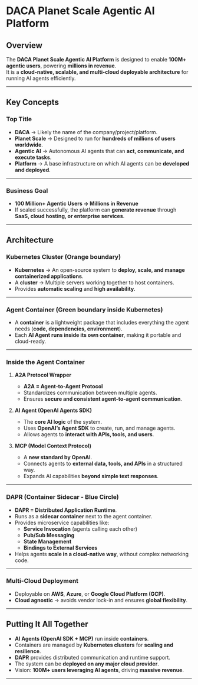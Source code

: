 # DACA Planet Scale Agentic AI Platform

## Overview
The **DACA Planet Scale Agentic AI Platform** is designed to enable **100M+ agentic users**, powering **millions in revenue**.  
It is a **cloud-native, scalable, and multi-cloud deployable architecture** for running AI agents efficiently.

---

## Key Concepts

### **Top Title**
- **DACA** → Likely the name of the company/project/platform.  
- **Planet Scale** → Designed to run for **hundreds of millions of users worldwide**.  
- **Agentic AI** → Autonomous AI agents that can **act, communicate, and execute tasks**.  
- **Platform** → A base infrastructure on which AI agents can be **developed and deployed**.  

---

### **Business Goal**
- **100 Million+ Agentic Users → Millions in Revenue**  
- If scaled successfully, the platform can **generate revenue** through **SaaS, cloud hosting, or enterprise services**.  

---

## **Architecture**

### **Kubernetes Cluster (Orange boundary)**
- **Kubernetes** → An open-source system to **deploy, scale, and manage containerized applications**.  
- A **cluster** → Multiple servers working together to host containers.  
- Provides **automatic scaling** and **high availability**.  

---

### **Agent Container (Green boundary inside Kubernetes)**
- A **container** is a lightweight package that includes everything the agent needs (**code, dependencies, environment**).  
- Each **AI Agent runs inside its own container**, making it portable and cloud-ready.  

---

### **Inside the Agent Container**
1. **A2A Protocol Wrapper**  
   - **A2A = Agent-to-Agent Protocol**  
   - Standardizes communication between multiple agents.  
   - Ensures **secure and consistent agent-to-agent communication**.  

2. **AI Agent (OpenAI Agents SDK)**  
   - The **core AI logic** of the system.  
   - Uses **OpenAI’s Agent SDK** to create, run, and manage agents.  
   - Allows agents to **interact with APIs, tools, and users**.  

3. **MCP (Model Context Protocol)**  
   - A **new standard by OpenAI**.  
   - Connects agents to **external data, tools, and APIs** in a structured way.  
   - Expands AI capabilities **beyond simple text responses**.  

---

### **DAPR (Container Sidecar - Blue Circle)**
- **DAPR = Distributed Application Runtime**.  
- Runs as a **sidecar container** next to the agent container.  
- Provides microservice capabilities like:  
  - **Service Invocation** (agents calling each other)  
  - **Pub/Sub Messaging**  
  - **State Management**  
  - **Bindings to External Services**  
- Helps agents **scale in a cloud-native way**, without complex networking code.  

---

### **Multi-Cloud Deployment**
- Deployable on **AWS**, **Azure**, or **Google Cloud Platform (GCP)**.  
- **Cloud agnostic** → avoids vendor lock-in and ensures **global flexibility**.  

---

## **Putting It All Together**
- **AI Agents (OpenAI SDK + MCP)** run inside **containers**.  
- Containers are managed by **Kubernetes clusters** for **scaling and resilience**.  
- **DAPR** provides distributed communication and runtime support.  
- The system can be **deployed on any major cloud provider**.  
- Vision: **100M+ users leveraging AI agents**, driving  **massive revenue**. 

---
